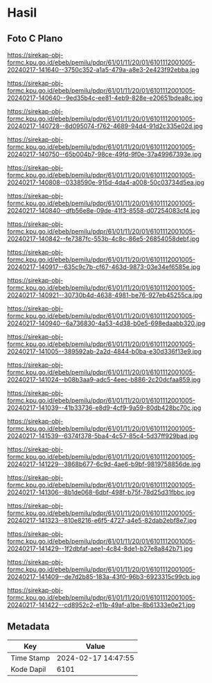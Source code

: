 # Hasil

## Foto C Plano

https://sirekap-obj-formc.kpu.go.id/ebeb/pemilu/pdpr/61/01/11/20/01/6101112001005-20240217-141640--3750c352-a1a5-479a-a8e3-2e423f92ebba.jpg

https://sirekap-obj-formc.kpu.go.id/ebeb/pemilu/pdpr/61/01/11/20/01/6101112001005-20240217-140640--9ed35b4c-ee81-4eb9-828e-e20651bdea8c.jpg

https://sirekap-obj-formc.kpu.go.id/ebeb/pemilu/pdpr/61/01/11/20/01/6101112001005-20240217-140728--8d095074-f762-4689-94d4-91d2c335e02d.jpg

https://sirekap-obj-formc.kpu.go.id/ebeb/pemilu/pdpr/61/01/11/20/01/6101112001005-20240217-140750--65b004b7-98ce-49fd-9f0e-37a49967393e.jpg

https://sirekap-obj-formc.kpu.go.id/ebeb/pemilu/pdpr/61/01/11/20/01/6101112001005-20240217-140808--0338590e-915d-4da4-a008-50c03734d5ea.jpg

https://sirekap-obj-formc.kpu.go.id/ebeb/pemilu/pdpr/61/01/11/20/01/6101112001005-20240217-140840--dfb56e8e-09de-41f3-8558-d07254083cf4.jpg

https://sirekap-obj-formc.kpu.go.id/ebeb/pemilu/pdpr/61/01/11/20/01/6101112001005-20240217-140842--fe7387fc-553b-4c8c-86e5-26854058debf.jpg

https://sirekap-obj-formc.kpu.go.id/ebeb/pemilu/pdpr/61/01/11/20/01/6101112001005-20240217-140917--635c9c7b-cf67-463d-9873-03e34ef6585e.jpg

https://sirekap-obj-formc.kpu.go.id/ebeb/pemilu/pdpr/61/01/11/20/01/6101112001005-20240217-140921--30730b4d-4638-4981-be76-927eb45255ca.jpg

https://sirekap-obj-formc.kpu.go.id/ebeb/pemilu/pdpr/61/01/11/20/01/6101112001005-20240217-140940--6a736830-4a53-4d38-b0e5-698edaabb320.jpg

https://sirekap-obj-formc.kpu.go.id/ebeb/pemilu/pdpr/61/01/11/20/01/6101112001005-20240217-141005--389592ab-2a2d-4844-b0ba-e30d336f13e9.jpg

https://sirekap-obj-formc.kpu.go.id/ebeb/pemilu/pdpr/61/01/11/20/01/6101112001005-20240217-141024--b08b3aa9-adc5-4eec-b886-2c20dcfaa859.jpg

https://sirekap-obj-formc.kpu.go.id/ebeb/pemilu/pdpr/61/01/11/20/01/6101112001005-20240217-141039--41b33736-e8d9-4cf9-9a59-80db428bc70c.jpg

https://sirekap-obj-formc.kpu.go.id/ebeb/pemilu/pdpr/61/01/11/20/01/6101112001005-20240217-141539--6374f378-5ba4-4c57-85c4-5d37ff929bad.jpg

https://sirekap-obj-formc.kpu.go.id/ebeb/pemilu/pdpr/61/01/11/20/01/6101112001005-20240217-141229--3868b677-6c9d-4ae6-b9bf-9819758856de.jpg

https://sirekap-obj-formc.kpu.go.id/ebeb/pemilu/pdpr/61/01/11/20/01/6101112001005-20240217-141306--8b1de068-6dbf-498f-b75f-78d25d31fbbc.jpg

https://sirekap-obj-formc.kpu.go.id/ebeb/pemilu/pdpr/61/01/11/20/01/6101112001005-20240217-141323--810e8216-e6f5-4727-a4e5-82dab2ebf8e7.jpg

https://sirekap-obj-formc.kpu.go.id/ebeb/pemilu/pdpr/61/01/11/20/01/6101112001005-20240217-141429--1f2dbfaf-aee1-4c84-8de1-b27e8a842b71.jpg

https://sirekap-obj-formc.kpu.go.id/ebeb/pemilu/pdpr/61/01/11/20/01/6101112001005-20240217-141409--de7d2b85-183a-43f0-96b3-6923315c99cb.jpg

https://sirekap-obj-formc.kpu.go.id/ebeb/pemilu/pdpr/61/01/11/20/01/6101112001005-20240217-141422--cd8952c2-e11b-49af-a1be-8b61333e0e21.jpg


## Metadata

| Key        | Value               |
| ---------- | ------------------- |
| Time Stamp | 2024-02-17 14:47:55 |
| Kode Dapil | 6101                |



